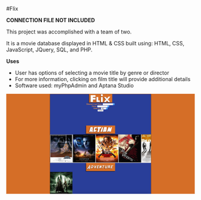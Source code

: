 #Flix

<b>CONNECTION FILE NOT INCLUDED</b>

<p>This project was accomplished with a team of two.</p>
<p>It is a movie database displayed in HTML & CSS built using: HTML, CSS, JavaScript, JQuery, SQL, and PHP.</p>

<b>Uses</b>
* User has options of selecting a movie title by genre or director
* For more information, clicking on film title will provide additional details
* Software used: myPhpAdmin and Aptana Studio

<p align="center">
<img src="https://github.com/eduardotrejo/WebDevelopment/blob/master/Flix/flix.png"/>
</p>
